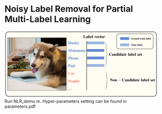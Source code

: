 # Noisy Label Removal for Partial Multi-Label Learning
![framework](example.png)
Run NLR_demo.m.
Hyper-parameters setting can be found in parameters.pdf
